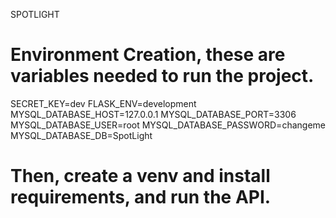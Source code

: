 SPOTLIGHT


# Environment Creation, these are variables needed to run the project. 
SECRET_KEY=dev
FLASK_ENV=development
MYSQL_DATABASE_HOST=127.0.0.1
MYSQL_DATABASE_PORT=3306
MYSQL_DATABASE_USER=root
MYSQL_DATABASE_PASSWORD=changeme
MYSQL_DATABASE_DB=SpotLight

# Then, create a venv and install requirements, and run the API. 
